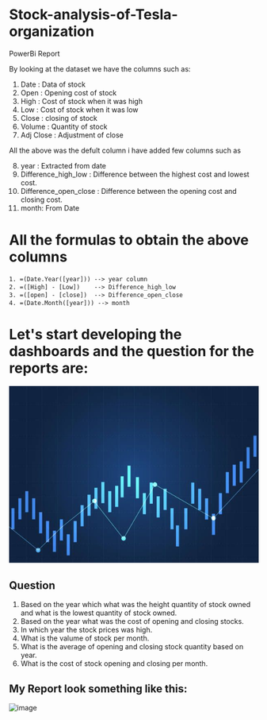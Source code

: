 # Stock-analysis-of-Tesla-organization

PowerBi Report

By looking at the dataset we have the columns such as:
1. Date : Data of stock
2. Open : Opening cost of stock 
3. High : Cost of stock when it was high
4. Low : Cost of stock when it was low
5. Close : closing of stock
6. Volume : Quantity of stock 
7. Adj Close : Adjustment of close

All the above was the defult column i have added few columns such as 

8. year : Extracted from date
9. Difference_high_low : Difference between the highest cost and lowest cost.
10. Difference_open_close : Difference between the opening cost and closing cost.
11. month: From Date 

# All the formulas to obtain the above columns 

```
1. =(Date.Year([year])) --> year column
2. =([High] - [Low])    --> Difference_high_low
3. =([open] - [close])  --> Difference_open_close
4. =(Date.Month([year])) --> month
```

# Let's start developing the dashboards and the question for the reports are:

![image](https://github.com/mukesh1996-ds/Stock-analysis-of-ABC-organization/blob/main/Images/Background.jpg)

## Question 
1. Based on the year which what was the height quantity of stock owned and what is the lowest quantity of stock owned.
2. Based on the year what was the cost of opening and closing stocks.
3. In which year the stock prices was high.
4. What is the valume of stock per month.
5. What is the average of opening and closing stock quantity based on year.
6. What is the cost of stock opening and closing per month.

## My Report look something like this:

![image]()
